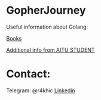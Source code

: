 # GopherJourney
Useful information about Golang:

[Books](https://drive.google.com/drive/folders/1EHCM3TElxQObejLzCx5ddSY2bMG5irz3?usp=sharing)

[Additional info from AITU STUDENT](https://misty-christmas-328.notion.site/Golang-Plan-by-Yeldos-Manap-b2f10a0afab347b9a480f90d51a04c41)

# Contact:
Telegram: @r4khic
[Linkedin](https://www.linkedin.com/in/rakhatbek-arinov/)
